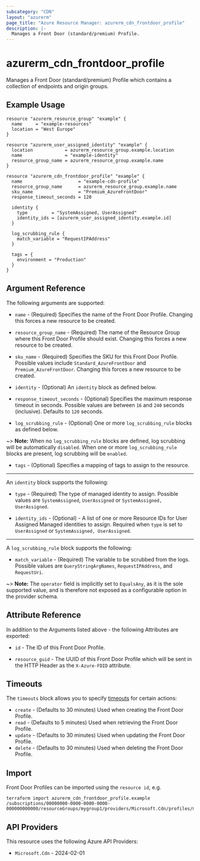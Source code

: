 ```yaml
---
subcategory: "CDN"
layout: "azurerm"
page_title: "Azure Resource Manager: azurerm_cdn_frontdoor_profile"
description: |-
  Manages a Front Door (standard/premium) Profile.
---
```


# azurerm_cdn_frontdoor_profile

Manages a Front Door (standard/premium) Profile which contains a collection of endpoints and origin groups.

## Example Usage

```hcl
resource "azurerm_resource_group" "example" {
  name     = "example-resources"
  location = "West Europe"
}

resource "azurerm_user_assigned_identity" "example" {
  location            = azurerm_resource_group.example.location
  name                = "example-identity"
  resource_group_name = azurerm_resource_group.example.name
}

resource "azurerm_cdn_frontdoor_profile" "example" {
  name                     = "example-cdn-profile"
  resource_group_name      = azurerm_resource_group.example.name
  sku_name                 = "Premium_AzureFrontDoor"
  response_timeout_seconds = 120

  identity {
    type         = "SystemAssigned, UserAssigned"
    identity_ids = [azurerm_user_assigned_identity.example.id]
  }

  log_scrubbing_rule {
    match_variable = "RequestIPAddress"
  }

  tags = {
    environment = "Production"
  }
}
```

## Argument Reference

The following arguments are supported:

* `name` - (Required) Specifies the name of the Front Door Profile. Changing this forces a new resource to be created.

* `resource_group_name` - (Required) The name of the Resource Group where this Front Door Profile should exist. Changing this forces a new resource to be created.

* `sku_name` - (Required) Specifies the SKU for this Front Door Profile. Possible values include `Standard_AzureFrontDoor` and `Premium_AzureFrontDoor`. Changing this forces a new resource to be created.

* `identity` - (Optional) An `identity` block as defined below.

* `response_timeout_seconds` - (Optional) Specifies the maximum response timeout in seconds. Possible values are between `16` and `240` seconds (inclusive). Defaults to `120` seconds.

* `log_scrubbing_rule` - (Optional) One or more `log_scrubbing_rule` blocks as defined below.

~> **Note:** When no `log_scrubbing_rule` blocks are defined, log scrubbing will be automatically `disabled`. When one or more `log_scrubbing_rule` blocks are present, log scrubbing will be `enabled`.

* `tags` - (Optional) Specifies a mapping of tags to assign to the resource.


---

An `identity` block supports the following:

* `type` - (Required) The type of managed identity to assign. Possible values are `SystemAssigned`, `UserAssigned` or `SystemAssigned, UserAssigned`.

* `identity_ids` - (Optional) - A list of one or more Resource IDs for User Assigned Managed identities to assign. Required when `type` is set to `UserAssigned` or `SystemAssigned, UserAssigned`.

---

A `log_scrubbing_rule` block supports the following:

* `match_variable` - (Required) The variable to be scrubbed from the logs. Possible values are `QueryStringArgNames`, `RequestIPAddress`, and `RequestUri`.

~> **Note:** The `operator` field is implicitly set to `EqualsAny`, as it is the sole supported value, and is therefore not exposed as a configurable option in the provider schema.

## Attribute Reference

In addition to the Arguments listed above - the following Attributes are exported:

* `id` - The ID of this Front Door Profile.

* `resource_guid` - The UUID of this Front Door Profile which will be sent in the HTTP Header as the `X-Azure-FDID` attribute.

## Timeouts

The `timeouts` block allows you to specify [timeouts](https://developer.hashicorp.com/terraform/language/resources/configure#define-operation-timeouts) for certain actions:

* `create` - (Defaults to 30 minutes) Used when creating the Front Door Profile.
* `read` - (Defaults to 5 minutes) Used when retrieving the Front Door Profile.
* `update` - (Defaults to 30 minutes) Used when updating the Front Door Profile.
* `delete` - (Defaults to 30 minutes) Used when deleting the Front Door Profile.

## Import

Front Door Profiles can be imported using the `resource id`, e.g.

```shell
terraform import azurerm_cdn_frontdoor_profile.example /subscriptions/00000000-0000-0000-0000-000000000000/resourceGroups/mygroup1/providers/Microsoft.Cdn/profiles/myprofile1
```

## API Providers
<!-- This section is generated, changes will be overwritten -->
This resource uses the following Azure API Providers:

* `Microsoft.Cdn` - 2024-02-01
